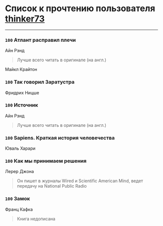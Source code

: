# Список к прочтению пользователя [thinker73](http://openid.yandex.ru/thinker73/)
---

### `100` Атлант расправил плечи
Айн Рэнд
> Лучше всего читать в оригинале (на англ.)

Майкл Крайтон

### `100` Так говорил Заратустра
Фридрих Ницше

### `100` Источник
Айн Рэнд
> Лучше всего читать в оригинале (на англ.)

### `100` Sapiens. Краткая история человечества
Юваль Харари

### `100` Как мы принимаем решения
Лерер Джона
> Он пишет в журналы Wired и Scientific American Mind, ведет передачу на National Public Radio

### `100` Замок
Франц Кафка
> Книга недописана


